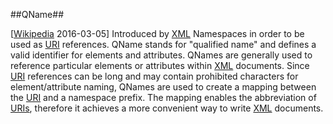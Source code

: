 ##QName##

\[[Wikipedia](https://en.wikipedia.org/wiki/QName) 2016-03-05\] Introduced by [XML](XML.md) Namespaces in order to be used as [URI](URI.md) references. QName stands for "qualified name" and defines a valid identifier for elements and attributes. QNames are generally used to reference particular elements or attributes within [XML](XML.md) documents. Since [URI](URI.md) references can be long and may contain prohibited characters for element/attribute naming, QNames are used to create a mapping between the [URI](URI.md) and a namespace prefix. The mapping enables the abbreviation of [URIs](URI.md), therefore it achieves a more convenient way to write [XML](XML.md) documents.
